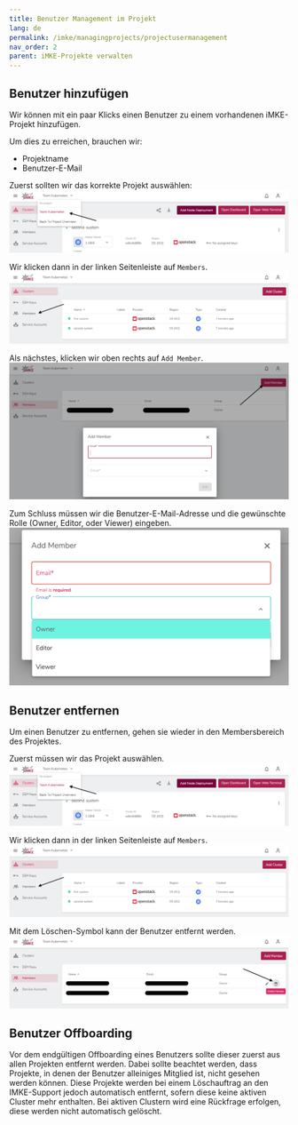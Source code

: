 ```yaml
---
title: Benutzer Management im Projekt
lang: de
permalink: /imke/managingprojects/projectusermanagement
nav_order: 2
parent: iMKE-Projekte verwalten
---
```


## Benutzer hinzufügen

Wir können mit ein paar Klicks einen Benutzer zu einem vorhandenen iMKE-Projekt hinzufügen.

Um dies zu erreichen, brauchen wir:

* Projektname
* Benutzer-E-Mail

Zuerst sollten wir das korrekte Projekt auswählen:
![Projekt selektieren](photo1.png)

Wir klicken dann in der linken Seitenleiste auf `Members`.
![Members](photo2.png)

Als nächstes, klicken wir oben rechts auf `Add Member`.
![Add New member](photo3.png)

Zum Schluss müssen wir die Benutzer-E-Mail-Adresse und die gewünschte Rolle (Owner, Editor, oder Viewer) eingeben.
![Add Member Role](photo4.png)

## Benutzer entfernen

Um einen Benutzer zu entfernen, gehen sie wieder in den Membersbereich des Projektes.

Zuerst müssen wir das Projekt auswählen.
![Projekt selektieren](photo1.png)

Wir klicken dann in der linken Seitenleiste auf `Members`.
![Members](photo2.png)

Mit dem Löschen-Symbol kann der Benutzer entfernt werden.
![RemoveMember](remove-user.png)

## Benutzer Offboarding

Vor dem endgültigen Offboarding eines Benutzers sollte dieser zuerst aus allen Projekten entfernt werden.
Dabei sollte beachtet werden, dass Projekte, in denen der Benutzer alleiniges Mitglied ist, nicht gesehen werden können. Diese Projekte werden bei einem Löschauftrag an den IMKE-Support jedoch automatisch entfernt, sofern diese keine aktiven Cluster mehr enthalten. Bei aktiven Clustern wird eine Rückfrage erfolgen, diese werden nicht automatisch gelöscht.
